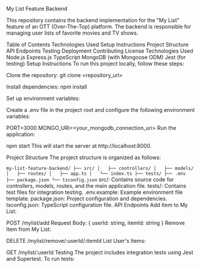 My List Feature Backend

This repository contains the backend implementation for the "My List" feature of an OTT (Over-The-Top) platform. The backend is responsible for managing user lists of favorite movies and TV shows.

Table of Contents
Technologies Used
Setup Instructions
Project Structure
API Endpoints
Testing
Deployment
Contributing
License
Technologies Used
Node.js
Express.js
TypeScript
MongoDB (with Mongoose ODM)
Jest (for testing)
Setup Instructions
To run this project locally, follow these steps:

Clone the repository:
git clone <repository_url>

Install dependencies:
npm install

Set up environment variables:

Create a .env file in the project root and configure the following environment variables:


PORT=3000
MONGO_URI=<your_mongodb_connection_uri>
Run the application:


npm start
This will start the server at http://localhost:8000.

Project Structure
The project structure is organized as follows:

`my-list-feature-backend/
├── src/
│   ├── controllers/
│   ├── models/
│   ├── routes/
│   ├── app.ts
│   └── index.ts
├── tests/
├── .env
├── package.json
└── tsconfig.json`
src/: Contains source code for controllers, models, routes, and the main application file.
tests/: Contains test files for integration testing.
.env.example: Example environment file template.
package.json: Project configuration and dependencies.
tsconfig.json: TypeScript configuration file.
API Endpoints
Add Item to My List:

POST /mylist/add
Request Body: { userId: string, itemId: string }
Remove Item from My List:

DELETE /mylist/remove/:userId/:itemId
List User's Items:

GET /mylist/:userId
Testing
The project includes integration tests using Jest and Supertest. To run tests: